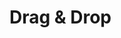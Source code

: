 # Drag & Drop

<script>
import aceEditor from './ace-editor.json';
import background from './background.json';
import border from './border.json';
import buttonSet from './button-set.json';
import checkbox from './checkbox.json';
import colorGradient from './color-gradient.json';
import colorRGBA from './color-rgba.json';
import color from './color.json';
import date from './date.json';
import dimensions from './dimensions.json';
import divide from './divide.json';
import editor from './editor.json';
import gallery from './gallery.json';
import imageSelect from './image-select.json';
import info from './info.json';
import linkColor from './link-color.json';
import media from './media.json';
import multiText from './multi-text.json';
import paletteColor from './palette-color.json';
import password from './password.json';
import radio from './radio.json';
import raw from './raw.json';
import section from './section.json';
import selectImage from './select-image.json';
import select from './select.json';
import slider from './slider.json';
import slides from './slides.json';
import sortable from './sortable.json';
import sorter from './sorter.json';
import spacing from './spacing.json';
import spinner from './spinner.json';
import switchJSON from './switch.json';
import text from './text.json';
import textarea from './textarea.json';
import typography from './typography.json'; 

let bundledFields = {};
bundledFields['aceEditor'] = aceEditor;
bundledFields['background'] = background;
bundledFields['border'] = border;
bundledFields['buttonSet'] = buttonSet;
bundledFields['checkbox'] = checkbox;
bundledFields['colorGradient'] = colorGradient;
bundledFields['colorRGBA'] = colorRGBA;
bundledFields['color'] = color;
bundledFields['date'] = date;
bundledFields['dimensions'] = dimensions;
bundledFields['divide'] = divide;
bundledFields['editor'] = editor;
bundledFields['gallery'] = gallery;
bundledFields['imageSelect'] = imageSelect;
bundledFields['info'] = info;
bundledFields['linkColor'] = linkColor;
bundledFields['media'] = media;
bundledFields['multiText'] = multiText;
bundledFields['paletteColor'] = paletteColor;
bundledFields['password'] = password;
bundledFields['radio'] = radio;
bundledFields['raw'] = raw;
bundledFields['section'] = section;
bundledFields['selectImage'] = selectImage;
bundledFields['select'] = select;
bundledFields['slider'] = slider;
bundledFields['slides'] = slides;
bundledFields['sortable'] = sortable;
bundledFields['sorter'] = sorter;
bundledFields['spacing'] = spacing;
bundledFields['spinner'] = spinner;
bundledFields['switchJSON'] = switchJSON;
bundledFields['text'] = text;
bundledFields['textarea'] = textarea;
bundledFields['typography'] = typography;

export default {
    data () {
        return {
            bundledFields: bundledFields,
            defaults: {}
        };
    }
}
</script>
<rdx-drag :bundled_fields="bundledFields" :builder_defaults="defaults" />
